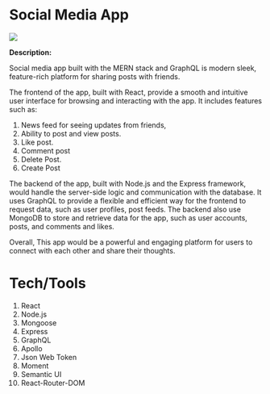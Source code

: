 # Social Media App

![](https://github.com/imfahadali/social-media-app-merng-client/tree/main/src/assets)


**Description:**

Social media app built with the MERN stack and GraphQL is modern sleek, feature-rich platform for sharing posts with friends.

The frontend of the app, built with React, provide a smooth and intuitive user interface for browsing and interacting with the app. It includes features such as:

 1. News feed for seeing updates from friends,
 2. Ability to post and view posts.
 3. Like post.
 4. Comment post  
 5. Delete Post.
 6. Create Post

The backend of the app, built with Node.js and the Express framework, would handle the server-side logic and communication with the database. It uses GraphQL to provide a flexible and efficient way for the frontend to request data, such as user profiles, post feeds. The backend also use MongoDB to store and retrieve data for the app, such as user accounts, posts, and comments and likes.

Overall, This app would be a powerful and engaging platform for users to connect with each other and share their thoughts.


# Tech/Tools

 1. React
 2. Node.js
 3. Mongoose
 4. Express
 5. GraphQL
 6. Apollo
 7. Json Web Token
 8. Moment
 9. Semantic UI
 10. React-Router-DOM
  
